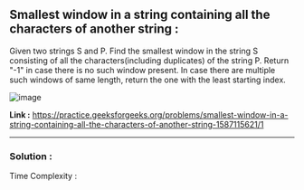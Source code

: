 ## Smallest window in a string containing all the characters of another string :

Given two strings S and P. Find the smallest window in the string S consisting of all the characters(including duplicates) of the string P.  Return "-1" in case there is no such window present. In case there are multiple such windows of same length, return the one with the least starting index. 

![image](https://user-images.githubusercontent.com/23376002/160885493-6e7e4c61-9d44-4ed9-ab20-c8d80e13ae13.png)

**Link :** https://practice.geeksforgeeks.org/problems/smallest-window-in-a-string-containing-all-the-characters-of-another-string-1587115621/1

-----------------------------------------------------------------------------------------------------------------------------------------------------


### Solution :

Time Complexity :



